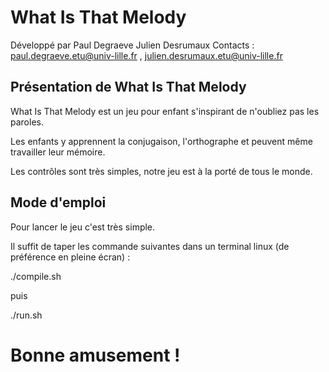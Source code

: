 # What Is That Melody

Développé par Paul Degraeve Julien Desrumaux
Contacts : <paul.degraeve.etu@univ-lille.fr> , <julien.desrumaux.etu@univ-lille.fr>

## Présentation de What Is That Melody

What Is That Melody est un jeu pour enfant s'inspirant de n'oubliez pas les paroles.

Les enfants y apprennent la conjugaison, l'orthographe et peuvent même travailler leur mémoire.

Les contrôles sont très simples, notre jeu est à la porté de tous le monde.

## Mode d'emploi

Pour lancer le jeu c'est très simple.

Il suffit de taper les commande suivantes dans un terminal linux (de préférence en pleine écran) :

./compile.sh

puis

./run.sh

# Bonne amusement !
